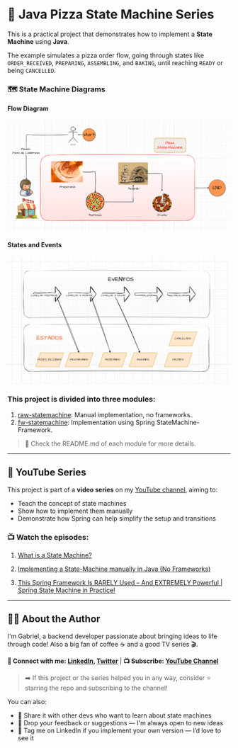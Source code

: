 # 🍕 Java Pizza State Machine Series

This is a practical project that demonstrates how to implement a **State Machine** using **Java**. 

The example simulates a pizza order flow, going through states like `ORDER_RECEIVED`, `PREPARING`, `ASSEMBLING`, and `BAKING`, until reaching `READY` or being `CANCELLED`.

### 🗺️ State Machine Diagrams
#### Flow Diagram
![state-machine.png](docs/state-machine.png)

#### States and Events
![events-and-states.png](docs/events-and-states.png)

### This project is divided into three modules:

1. [raw-statemachine](raw-statemachine/README.md): Manual implementation, no frameworks. 
2. [fw-statemachine](fw-statemachine/README.md): Implementation using Spring StateMachine-Framework.

> 📌 Check the README.md of each module for more details.
---

## 🎥 YouTube Series

This project is part of a **video series** on my [YouTube channel](https://www.youtube.com/@gabrielbragadev), aiming to:

- Teach the concept of state machines
- Show how to implement them manually
- Demonstrate how Spring can help simplify the setup and transitions

### 📺 Watch the episodes:
1. [What is a State Machine?](https://www.youtube.com/watch?v=SqTnB6Pn-Bk)

2. [Implementing a State-Machine manually in Java (No Frameworks)](https://www.youtube.com/watch?v=wrCdHYnlj14)

3. [This Spring Framework Is RARELY Used – And EXTREMELY Powerful | Spring State Machine in Practice!](https://youtu.be/vedmXkjZS9w)

---

## 👨‍💻 About the Author
I'm Gabriel, a backend developer passionate about bringing ideas to life through code!
Also a big fan of coffee ☕ and a good TV series 🎬.

**🔗 Connect with me: [LinkedIn](https://www.linkedin.com/in/gabriel-braga-da-silva/), [Twitter](https://x.com/gbraga_dev)** |
**📺 Subscribe: [YouTube Channel](https://www.youtube.com/@gabrielbragadev)**

> ➡️ If this project or the series helped you in any way, consider ⭐️ starring the repo and subscribing to the channel!

You can also:
- 🍕 Share it with other devs who want to learn about state machines
- 💬 Drop your feedback or suggestions — I'm always open to new ideas
- 📢 Tag me on LinkedIn if you implement your own version — I’d love to see it

